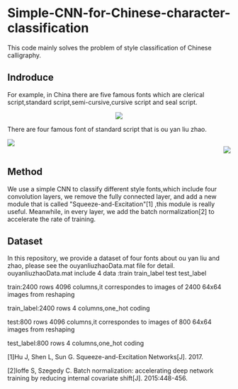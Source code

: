 # Simple-CNN-for-Chinese-character-classification
This code mainly solves the problem of style classification of Chinese calligraphy.

Indroduce
----------

For example, in China there are five famous fonts which are clerical script,standard script,semi-cursive,cursive script and seal script.
<div align=center><img src="https://github.com/MingtaoGuo/Simple-CNN-for-Chinese-character-classification/raw/master/fonts/fivefont.jpg"/></div>

There are four famous font of standard script that is ou yan liu zhao.

<div align=left><img src="https://github.com/MingtaoGuo/Simple-CNN-for-Chinese-character-classification/raw/master/fonts/fivefonts.jpg"/></div><div align=right><img src="https://github.com/MingtaoGuo/Simple-CNN-for-Chinese-character-classification/raw/master/fonts/ouyanliuzhao.jpg"/></div>

Method
--------

We use a simple CNN to classify different style fonts,which include four convolution layers, we remove the fully connected layer, and add a new module that is called "Squeeze-and-Excitation"[1] ,this module is really useful. Meanwhile, in every layer, we add the batch normalization[2] to accelerate the rate of training.

Dataset
---------

In this repository, we provide a dataset of four fonts about ou yan liu and zhao, please see the ouyanliuzhaoData.mat file for detail.  
ouyanliuzhaoData.mat include 4 data :train train_label test test_label

train:2400 rows 4096 columns,it correspondes to images of 2400 64x64 images from reshaping

train_label:2400 rows 4 columns,one_hot coding

test:800 rows 4096 columns,it correspondes to images of 800 64x64 images from reshaping

test_label:800 rows 4 columns,one_hot coding

[1]Hu J, Shen L, Sun G. Squeeze-and-Excitation Networks[J]. 2017.

[2]Ioffe S, Szegedy C. Batch normalization: accelerating deep network training by reducing internal covariate shift[J]. 2015:448-456.
